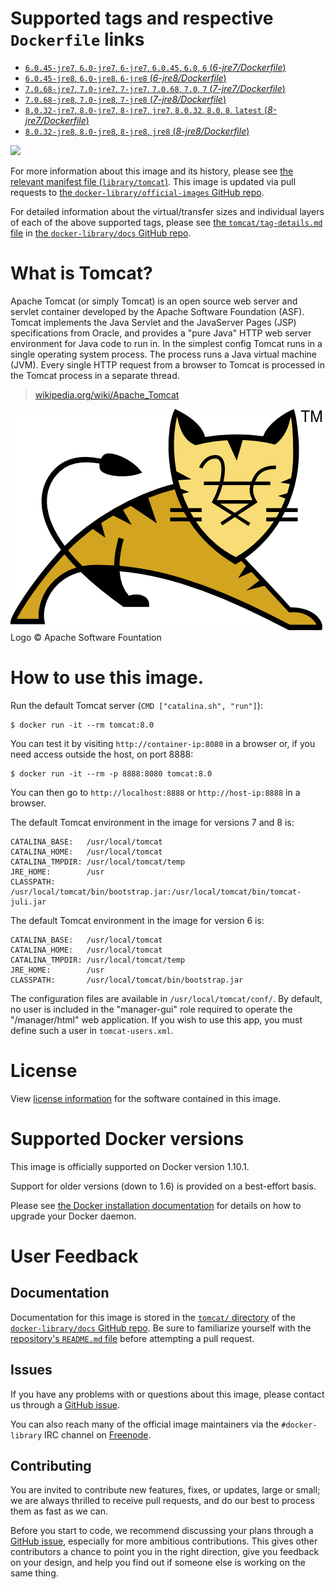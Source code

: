 # Supported tags and respective `Dockerfile` links

-	[`6.0.45-jre7`, `6.0-jre7`, `6-jre7`, `6.0.45`, `6.0`, `6` (*6-jre7/Dockerfile*)](https://github.com/docker-library/tomcat/blob/31289c61ce9a5ad829ca9ad8adabf0e3160f16e8/6-jre7/Dockerfile)
-	[`6.0.45-jre8`, `6.0-jre8`, `6-jre8` (*6-jre8/Dockerfile*)](https://github.com/docker-library/tomcat/blob/31289c61ce9a5ad829ca9ad8adabf0e3160f16e8/6-jre8/Dockerfile)
-	[`7.0.68-jre7`, `7.0-jre7`, `7-jre7`, `7.0.68`, `7.0`, `7` (*7-jre7/Dockerfile*)](https://github.com/docker-library/tomcat/blob/a55c4f55b74edcf25c7a7cb8feb2b934d4724e8d/7-jre7/Dockerfile)
-	[`7.0.68-jre8`, `7.0-jre8`, `7-jre8` (*7-jre8/Dockerfile*)](https://github.com/docker-library/tomcat/blob/a55c4f55b74edcf25c7a7cb8feb2b934d4724e8d/7-jre8/Dockerfile)
-	[`8.0.32-jre7`, `8.0-jre7`, `8-jre7`, `jre7`, `8.0.32`, `8.0`, `8`, `latest` (*8-jre7/Dockerfile*)](https://github.com/docker-library/tomcat/blob/7da0fe6d6ba425faf5706ad13f1b6970a5192dd5/8-jre7/Dockerfile)
-	[`8.0.32-jre8`, `8.0-jre8`, `8-jre8`, `jre8` (*8-jre8/Dockerfile*)](https://github.com/docker-library/tomcat/blob/7da0fe6d6ba425faf5706ad13f1b6970a5192dd5/8-jre8/Dockerfile)

[![](https://badge.imagelayers.io/tomcat:latest.svg)](https://imagelayers.io/?images=tomcat:6.0.45-jre7,tomcat:6.0.45-jre8,tomcat:7.0.68-jre7,tomcat:7.0.68-jre8,tomcat:8.0.32-jre7,tomcat:8.0.32-jre8)

For more information about this image and its history, please see [the relevant manifest file (`library/tomcat`)](https://github.com/docker-library/official-images/blob/master/library/tomcat). This image is updated via pull requests to [the `docker-library/official-images` GitHub repo](https://github.com/docker-library/official-images).

For detailed information about the virtual/transfer sizes and individual layers of each of the above supported tags, please see [the `tomcat/tag-details.md` file](https://github.com/docker-library/docs/blob/master/tomcat/tag-details.md) in [the `docker-library/docs` GitHub repo](https://github.com/docker-library/docs).

# What is Tomcat?

Apache Tomcat (or simply Tomcat) is an open source web server and servlet container developed by the Apache Software Foundation (ASF). Tomcat implements the Java Servlet and the JavaServer Pages (JSP) specifications from Oracle, and provides a "pure Java" HTTP web server environment for Java code to run in. In the simplest config Tomcat runs in a single operating system process. The process runs a Java virtual machine (JVM). Every single HTTP request from a browser to Tomcat is processed in the Tomcat process in a separate thread.

> [wikipedia.org/wiki/Apache_Tomcat](https://en.wikipedia.org/wiki/Apache_Tomcat)

![logo](https://raw.githubusercontent.com/docker-library/docs/8e31eb93a02d504d0cfe1da435aa31b377fc627d/tomcat/logo.png)Logo &copy; Apache Software Fountation

# How to use this image.

Run the default Tomcat server (`CMD ["catalina.sh", "run"]`):

```console
$ docker run -it --rm tomcat:8.0
```

You can test it by visiting `http://container-ip:8080` in a browser or, if you need access outside the host, on port 8888:

```console
$ docker run -it --rm -p 8888:8080 tomcat:8.0
```

You can then go to `http://localhost:8888` or `http://host-ip:8888` in a browser.

The default Tomcat environment in the image for versions 7 and 8 is:

	CATALINA_BASE:   /usr/local/tomcat
	CATALINA_HOME:   /usr/local/tomcat
	CATALINA_TMPDIR: /usr/local/tomcat/temp
	JRE_HOME:        /usr
	CLASSPATH:       /usr/local/tomcat/bin/bootstrap.jar:/usr/local/tomcat/bin/tomcat-juli.jar

The default Tomcat environment in the image for version 6 is:

	CATALINA_BASE:   /usr/local/tomcat
	CATALINA_HOME:   /usr/local/tomcat
	CATALINA_TMPDIR: /usr/local/tomcat/temp
	JRE_HOME:        /usr
	CLASSPATH:       /usr/local/tomcat/bin/bootstrap.jar

The configuration files are available in `/usr/local/tomcat/conf/`. By default, no user is included in the "manager-gui" role required to operate the "/manager/html" web application. If you wish to use this app, you must define such a user in `tomcat-users.xml`.

# License

View [license information](https://www.apache.org/licenses/LICENSE-2.0) for the software contained in this image.

# Supported Docker versions

This image is officially supported on Docker version 1.10.1.

Support for older versions (down to 1.6) is provided on a best-effort basis.

Please see [the Docker installation documentation](https://docs.docker.com/installation/) for details on how to upgrade your Docker daemon.

# User Feedback

## Documentation

Documentation for this image is stored in the [`tomcat/` directory](https://github.com/docker-library/docs/tree/master/tomcat) of the [`docker-library/docs` GitHub repo](https://github.com/docker-library/docs). Be sure to familiarize yourself with the [repository's `README.md` file](https://github.com/docker-library/docs/blob/master/README.md) before attempting a pull request.

## Issues

If you have any problems with or questions about this image, please contact us through a [GitHub issue](https://github.com/docker-library/tomcat/issues).

You can also reach many of the official image maintainers via the `#docker-library` IRC channel on [Freenode](https://freenode.net).

## Contributing

You are invited to contribute new features, fixes, or updates, large or small; we are always thrilled to receive pull requests, and do our best to process them as fast as we can.

Before you start to code, we recommend discussing your plans through a [GitHub issue](https://github.com/docker-library/tomcat/issues), especially for more ambitious contributions. This gives other contributors a chance to point you in the right direction, give you feedback on your design, and help you find out if someone else is working on the same thing.
